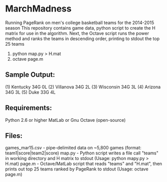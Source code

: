 # MarchMadness
Running PageRank on men's college basketball teams for the 2014-2015 season
This repository contains game data, python script to create the H matrix for use in the algorithm.
Next, the Octave script runs the power method and ranks the teams in descending order, printing to stdout the top 25 teams

1) python map.py > H.mat
2) octave page.m


Sample Output:
------------
(1) Kentucky 34G 0L
(2) Villanova 34G 2L
(3) Wisconsin 34G 3L
(4) Arizona 34G 3L
(5) Duke 33G 4L


Requirements:
--------------
Python 2.6 or higher
MatLab or Gnu Octave (open-source)


Files:
------------
games_mar15.csv - pipe-delimited data on ~5,800 games (format: team1|score|team2|score)
map.py - Python script writes a file call "teams" in working directory and H matrix to stdout (Usage: python mapy.py > H.mat)
page.m - Octave/MatLab script that reads "teams" and "H.mat", then prints out top 25 teams ranked by PageRank to stdout (Usage: octave page.m)

